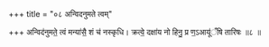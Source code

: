 +++
title = "०८ अन्विदनुमते त्वम्"

+++
अन्विद॑नुमते॒ त्वं मन्या॑सै॒ शं च॑ नस्कृधि। क्रत्वे॒ दक्षा॑य नो हिनु॒ प्र ण॒ऽआयू॑ँषि तारिषः ॥८ ॥